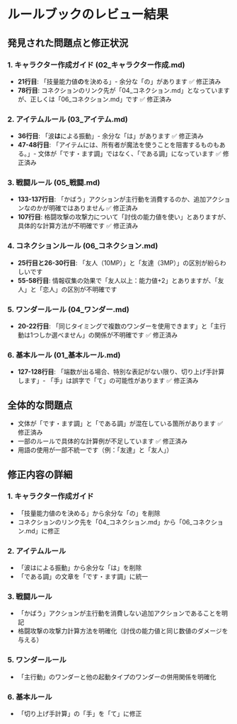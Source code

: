 # ルールブックのレビュー結果

## 発見された問題点と修正状況

### 1. キャラクター作成ガイド (02_キャラクター作成.md)
- **21行目**: 「技量能力値**の**を決める」- 余分な「の」があります ✅ 修正済み
- **78行目**: コネクションのリンク先が「04_コネクション.md」となっていますが、正しくは「06_コネクション.md」です ✅ 修正済み

### 2. アイテムルール (03_アイテム.md)
- **36行目**: 「波**は**による振動」- 余分な「は」があります ✅ 修正済み
- **47-48行目**: 「アイテムには、所有者が魔法を使うことを阻害するものもある。」- 文体が「です・ます調」ではなく、「である調」になっています ✅ 修正済み

### 3. 戦闘ルール (05_戦闘.md)
- **133-137行目**: 「かばう」アクションが主行動を消費するのか、追加アクションなのかが明確ではありません ✅ 修正済み
- **107行目**: 格闘攻撃の攻撃力について「討伐の能力値を使い」とありますが、具体的な計算方法が不明確です ✅ 修正済み

### 4. コネクションルール (06_コネクション.md)
- **25行目と26-30行目**: 「友人（10MP）」と「友達（3MP）」の区別が紛らわしいです
- **55-58行目**: 情報収集の効果で「友人以上：能力値+2」とありますが、「友人」と「恋人」の区別が不明確です

### 5. ワンダールール (04_ワンダー.md)
- **20-22行目**: 「同じタイミングで複数のワンダーを使用できます」と「主行動は1つしか選べません」の関係が不明確です ✅ 修正済み

### 6. 基本ルール (01_基本ルール.md)
- **127-128行目**: 「端数が出る場合、特別な表記がない限り、切り上げ手計算します」- 「手」は誤字で「て」の可能性があります ✅ 修正済み

## 全体的な問題点
- 文体が「です・ます調」と「である調」が混在している箇所があります ✅ 修正済み
- 一部のルールで具体的な計算例が不足しています ✅ 修正済み
- 用語の使用が一部不統一です（例：「友達」と「友人」）

## 修正内容の詳細

### 1. キャラクター作成ガイド
- 「技量能力値のを決める」から余分な「の」を削除
- コネクションのリンク先を「04_コネクション.md」から「06_コネクション.md」に修正

### 2. アイテムルール
- 「波はによる振動」から余分な「は」を削除
- 「である調」の文章を「です・ます調」に統一

### 3. 戦闘ルール
- 「かばう」アクションが主行動を消費しない追加アクションであることを明記
- 格闘攻撃の攻撃力計算方法を明確化（討伐の能力値と同じ数値のダメージを与える）

### 5. ワンダールール
- 「主行動」のワンダーと他の起動タイプのワンダーの併用関係を明確化

### 6. 基本ルール
- 「切り上げ手計算」の「手」を「て」に修正
